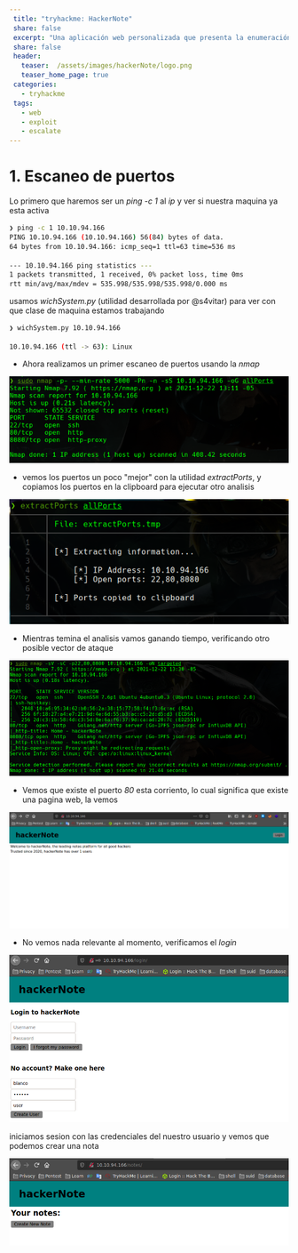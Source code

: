 ```yaml
---
 title: "tryhackme: HackerNote"
 share: false
 excerpt: "Una aplicación web personalizada que presenta la enumeración de nombres de usuario, listas de palabras personalizadas y un exploit básico de escalada de privilegios. "
 share: false
 header:
   teaser:  /assets/images/hackerNote/logo.png
   teaser_home_page: true
 categories:
   - tryhackme
 tags:
   - web
   - exploit
   - escalate
---
```


# 1. Escaneo de puertos

Lo primero que haremos ser un *ping -c 1* al _ip_ y ver si nuestra maquina ya esta activa

```bash
❯ ping -c 1 10.10.94.166
PING 10.10.94.166 (10.10.94.166) 56(84) bytes of data.
64 bytes from 10.10.94.166: icmp_seq=1 ttl=63 time=536 ms

--- 10.10.94.166 ping statistics ---
1 packets transmitted, 1 received, 0% packet loss, time 0ms
rtt min/avg/max/mdev = 535.998/535.998/535.998/0.000 ms
```

usamos *wichSystem.py* (utilidad desarrollada por @s4vitar) para ver con que clase de maquina estamos trabajando

```bash
❯ wichSystem.py 10.10.94.166

10.10.94.166 (ttl -> 63): Linux
```

- Ahora realizamos un primer escaneo de puertos usando la *nmap*

![allPorts](/assets/images/hackerNote/allPorts.png)

- vemos los puertos un poco "mejor" con la utilidad *extractPorts*, y copiamos los puertos en la clipboard para ejecutar otro analisis

![extractPorts](/assets/images/hackerNote/extractPorts.png)

- Mientras temina el analisis vamos ganando tiempo, verificando otro posible vector de ataque

![targeted](/assets/images/hackerNote/targeted.png)

- Vemos que existe el puerto *80* esta corriento, lo cual significa que existe una pagina web, la vemos

![server](/assets/images/hackerNote/server.png)

- No vemos nada relevante al momento, verificamos el *login*

![login](/assets/images/hackerNote/login.png)

iniciamos sesion con las credenciales del nuestro usuario y vemos que podemos crear una nota

![notes](/assets/images/hackerNote/notes.png)
